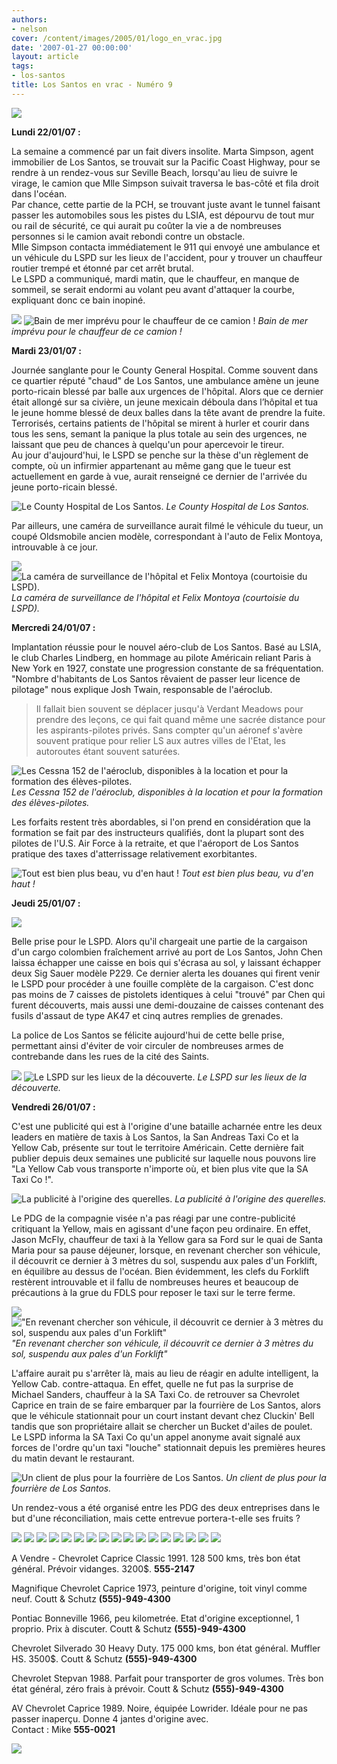 ```yaml
---
authors:
- nelson
cover: /content/images/2005/01/logo_en_vrac.jpg
date: '2007-01-27 00:00:00'
layout: article
tags:
- los-santos
title: Los Santos en vrac - Numéro 9
---
```



![](/content/images/2005/01/envrac3.jpg)

**Lundi 22/01/07 :**

La semaine a commencé par un fait divers insolite. Marta Simpson, agent immobilier de Los Santos, se trouvait sur la Pacific Coast Highway, pour se rendre à un rendez-vous sur Seville Beach, lorsqu'au lieu de suivre le virage, le camion que Mlle Simpson suivait traversa le bas-côté et fila droit dans l'océan.  
Par chance, cette partie de la PCH, se trouvant juste avant le tunnel faisant passer les automobiles sous les pistes du LSIA, est dépourvu de tout mur ou rail de sécurité, ce qui aurait pu coûter la vie a de nombreuses personnes si le camion avait rebondi contre un obstacle.  
Mlle Simpson contacta immédiatement le 911 qui envoyé une ambulance et un véhicule du LSPD sur les lieux de l'accident, pour y trouver un chauffeur routier trempé et étonné par cet arrêt brutal.  
Le LSPD a communiqué, mardi matin, que le chauffeur, en manque de sommeil, se serait endormi au volant peu avant d'attaquer la courbe, expliquant donc ce bain inopiné.

![](/content/images/2005/01/camionplouff.jpg)
![Bain de mer imprévu pour le chauffeur de ce camion !](/content/images/2005/01/camionplouff2.jpg)
_Bain de mer imprévu pour le chauffeur de ce camion !_

**Mardi 23/01/07 :**

Journée sanglante pour le County General Hospital. Comme souvent dans ce quartier réputé "chaud" de Los Santos, une ambulance amène un jeune porto-ricain blessé par balle aux urgences de l'hôpital. Alors que ce dernier était allongé sur sa civière, un jeune mexicain déboula dans l’hôpital et tua le jeune homme blessé de deux balles dans la tête avant de prendre la fuite.  
Terrorisés, certains patients de l'hôpital se mirent à hurler et courir dans tous les sens, semant la panique la plus totale au sein des urgences, ne laissant que peu de chances à quelqu'un pour apercevoir le tireur.  
Au jour d'aujourd'hui, le LSPD se penche sur la thèse d'un règlement de compte, où un infirmier appartenant au même gang que le tueur est actuellement en garde à vue, aurait renseigné ce dernier&nbsp;de l'arrivée du jeune porto-ricain blessé.

![Le County Hospital de Los Santos.](/content/images/2005/01/county.jpg)
_Le County Hospital de Los Santos._

Par ailleurs, une caméra de surveillance aurait filmé le véhicule du tueur, un coupé Oldsmobile ancien modèle, correspondant à l'auto de Felix Montoya, introuvable à ce jour.

![](/content/images/2005/01/county2.jpg)
![La caméra de surveillance de l'hôpital et Felix Montoya (courtoisie du LSPD).](/content/images/2005/01/montoya.jpg)
_La caméra de surveillance de l'hôpital et Felix Montoya (courtoisie du LSPD)._

**Mercredi 24/01/07 :**

Implantation réussie pour le nouvel aéro-club de Los Santos. Basé au LSIA, le club Charles Lindberg, en hommage au pilote Américain reliant Paris à New York en 1927, constate une progression constante de sa fréquentation. "Nombre d'habitants de Los Santos rêvaient de passer leur licence de pilotage" nous explique Josh Twain, responsable de l'aéroclub.

> Il fallait bien souvent se déplacer jusqu'à Verdant Meadows pour prendre des leçons, ce qui fait quand même une sacrée distance pour les aspirants-pilotes privés. Sans compter qu'un aéronef s'avère souvent pratique pour relier LS aux autres villes de l'Etat, les autoroutes étant souvent saturées.

![Les Cessna 152 de l'aéroclub, disponibles à la location et pour la formation des élèves-pilotes.](/content/images/2005/01/lindberg.jpg)
_Les Cessna 152 de l'aéroclub, disponibles à la location et pour la formation des élèves-pilotes._

Les forfaits restent très abordables, si l'on prend en considération que la formation se fait par des instructeurs qualifiés, dont la plupart sont des pilotes de l'U.S. Air Force à la retraite, et que l'aéroport de Los Santos pratique des taxes d'atterrissage relativement exorbitantes.

![Tout est bien plus beau, vu d'en haut !](/content/images/2005/01/lindberg2.jpg)
_Tout est bien plus beau, vu d'en haut !_

**Jeudi 25/01/07 :**

![](/content/images/2005/01/sigsauer.jpg)

Belle prise pour le LSPD. Alors qu'il chargeait une partie de la cargaison d'un cargo colombien fraîchement arrivé au port de Los Santos, John Chen laissa échapper une caisse en bois qui s'écrasa au sol, y laissant échapper deux Sig Sauer modèle P229. Ce dernier alerta les douanes qui firent venir le LSPD pour procéder à une fouille complète de la cargaison. C'est donc pas moins de 7 caisses de pistolets identiques à celui "trouvé" par Chen qui furent découverts, mais aussi une demi-douzaine de caisses contenant des fusils d'assaut de type AK47 et cinq autres remplies de grenades.

La police de Los Santos se félicite aujourd'hui de cette belle prise, permettant ainsi d'éviter de voir circuler de nombreuses armes de contrebande dans les rues de la cité des Saints.

![](/content/images/2005/01/traffic.jpg)
![Le LSPD sur les lieux de la découverte.](/content/images/2005/01/traffic2.jpg)
_Le LSPD sur les lieux de la découverte._

**Vendredi 26/01/07 :**

C'est une publicité qui est&nbsp;à l'origine d'une bataille acharnée entre les deux leaders en matière de taxis à Los Santos, la San Andreas Taxi Co et la Yellow Cab, présente sur tout le territoire Américain. Cette dernière fait publier depuis deux semaines une publicité sur laquelle nous pouvons lire "La Yellow Cab vous transporte n'importe où, et bien plus vite que la SA Taxi Co !".

![La publicité à l'origine des querelles.](/content/images/2005/01/yellowpub.jpg)
_La publicité à l'origine des querelles._

Le PDG de la compagnie visée n'a pas réagi par une contre-publicité critiquant la Yellow, mais en agissant d'une façon peu ordinaire. En effet, Jason McFly, chauffeur de taxi à la Yellow gara sa Ford sur le quai de Santa Maria pour sa pause déjeuner, lorsque, en revenant chercher son véhicule, il découvrit ce dernier à 3 mètres du sol, suspendu aux pales d'un Forklift, en équilibre au dessus de l'océan. Bien évidemment, les clefs du Forklift restèrent introuvable et il fallu de nombreuses heures et beaucoup de précautions à la grue du FDLS pour reposer le taxi sur le terre ferme.

![](/content/images/2005/01/lstaxis.jpg)
!["En revenant chercher son véhicule, il découvrit ce dernier à 3 mètres du sol, suspendu aux pales d'un Forklift"](/content/images/2005/01/lstaxis2.jpg)
_"En revenant chercher son véhicule, il découvrit ce dernier à 3 mètres du sol, suspendu aux pales d'un Forklift"_

L'affaire aurait pu s'arrêter là, mais au lieu de réagir en adulte intelligent, la Yellow Cab. contre-attaqua. En effet, quelle ne fut pas la surprise de Michael Sanders, chauffeur à la SA Taxi Co. de retrouver sa Chevrolet Caprice en train de se faire embarquer par la fourrière de Los Santos, alors que le véhicule stationnait pour un court instant devant chez Cluckin' Bell tandis que son propriétaire allait se chercher un Bucket d'ailes de poulet.  
Le LSPD informa la SA Taxi Co qu'un appel anonyme avait signalé aux forces de l'ordre qu'un taxi "louche" stationnait depuis les premières heures du matin devant le restaurant.

![Un client de plus pour la fourrière de Los Santos.](/content/images/2005/01/lstaxis3.jpg)
_Un client de plus pour la fourrière de Los Santos._

Un rendez-vous a été organisé entre les PDG des deux entreprises dans le but d'une réconciliation, mais cette entrevue portera-t-elle ses fruits ?

![](/content/images/2005/01/pannonces2.jpg)
![](/content/images/2005/01/caprice.jpg)
![](/content/images/2005/01/caprice2.jpg)
![](/content/images/2005/01/caprice73.jpg)
![](/content/images/2005/01/caprice732.jpg)
![](/content/images/2005/01/caprice733.jpg)
![](/content/images/2005/01/bonneville.jpg)
![](/content/images/2005/01/bonneville2.jpg)
![](/content/images/2005/01/coutt.jpg)
![](/content/images/2005/01/silverado.jpg)
![](/content/images/2005/01/silverado2.jpg)
![](/content/images/2005/01/coutt.jpg)
![](/content/images/2005/01/chevybox.jpg)
![](/content/images/2005/01/coutt.jpg)
![](/content/images/2005/01/capricelow.jpg)
![](/content/images/2005/01/capricelow2.jpg)
![](/content/images/2005/01/capricelow3.jpg)

A Vendre - Chevrolet Caprice Classic 1991. 128 500 kms, très bon état général. Prévoir vidanges. 3200$. **555-2147**

Magnifique Chevrolet Caprice 1973, peinture d'origine, toit vinyl comme neuf. Coutt & Schutz **(555)-949-4300**

Pontiac Bonneville 1966, peu kilometrée. Etat d'origine exceptionnel, 1 proprio. Prix à discuter. Coutt & Schutz **(555)-949-4300**

Chevrolet Silverado 30 Heavy Duty. 175 000 kms, bon état général. Muffler HS. 3500$. Coutt & Schutz **(555)-949-4300**

Chevrolet Stepvan 1988. Parfait pour transporter de gros volumes. Très bon état général, zéro frais à prévoir. Coutt & Schutz **(555)-949-4300**

AV Chevrolet Caprice 1989. Noire, équipée Lowrider. Idéale pour ne pas passer inaperçu. Donne 4 jantes d'origine avec.  
Contact : Mike **555-0021**

![](/content/images/2005/01/grilleannonce.jpg)